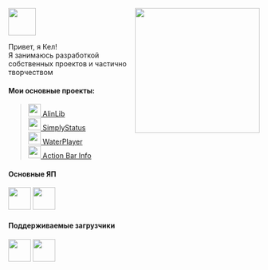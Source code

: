 <a href="https://kelcuprum.ru/"><img src="https://wfu.kelcu.ru/cW9MJON" height="55pt"></a>
<img src="https://wf.kelcu.ru/other/profile/look-v3.png?2" width="250pt" align="right"/>

Привет, я Кел!<br>
Я занимаюсь разработкой собственных проектов и частично творчеством

#### Мои основные проекты:
> <a href="https://modrinth.com/mod/alinlib"><img src="https://wf.kelcu.ru/other/profile/pr/AlinLib%202.1.png" width="25pt">  AlinLib</a><br>
> <a href="https://modrinth.com/mod/simplystatus"><img src="https://wf.kelcu.ru/other/profile/pr/Status.png" width="25pt">  SimplyStatus</a><br>
> <a href="https://modrinth.com/mod/waterplayer"><img src="https://wf.kelcu.ru/other/profile/pr/WaterPlayer.png" width="25pt">  WaterPlayer</a><br>
> <a href="https://modrinth.com/mod/abi"><img src="https://wf.kelcu.ru/other/profile/pr/ABI.png" width="25pt">  Action Bar Info</a><br>


#### Основные ЯП
<a href="https://adoptium.org/"><img src="https://wfu.kelcu.ru/DkePeZy" height="45pt"></a>
<a href="https://nodejs.org/"><img src="https://wfu.kelcu.ru/Q6TFOYL" height="45pt"></a>

#### Поддерживаемые загрузчики
<a href="https://fabricmc.net/"><img src="https://wfu.kelcu.ru/IH6Z7R4" height="45pt"></a>
<a href="https://neoforged.net/"><img src="https://wfu.kelcu.ru/InrYRjI" height="45pt"></a>
